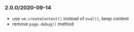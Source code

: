 ### 2.0.0/2020-09-14

- use `vm.createContext()` instead of `eval()`, keep context
- remove `page.debug()` method

